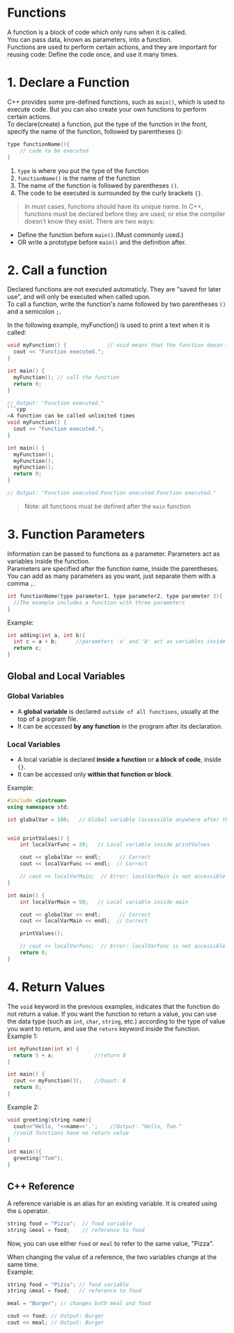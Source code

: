 # Functions
A function is a block of code which only runs when it is called.  
You can pass data, known as parameters, into a function.  
Functions are used to perform certain actions, and they are important for reusing code: Define the code once, and use it many times.  

# 1. Declare a Function
C++ provides some pre-defined functions, such as `main()`, which is used to execute code. But you can also create your own functions to perform certain actions.  
To declare(create) a function, put the type of the function in the front, specify the name of the function, followed by parentheses ():  
```cpp
type functionName(){
    // code to be executed
}
```
1. `type` is where you put the type of the function
2. `functionName()` is the name of the function  
3. The name of the function is followed by parentheses `()`.
4. The code to be executed is surrounded by the curly brackets `{}`.  

>In must cases, functions should have its unique name.
>In C++, functions must be declared before they are used, or else the compiler doesn’t know they exist.
There are two ways:
- Define the function before `main()`.(Must commonly used.)
- OR write a prototype before `main()` and the definition after.

# 2. Call a function
Declared functions are not executed automaticly. They are "saved for later use", and will only be executed when called upon.  
To call a function, write the function's name followed by two parentheses `()` and a semicolon `;`.

In the following example, myFunction() is used to print a text when it is called:
```cpp
void myFunction() {             // void means that the function doesn't have a return value. You will learn about this later
  cout << "Function executed.";
}

int main() {
  myFunction(); // call the function
  return 0;
}

// Output: "Function executed."
```cpp
>A function can be called unlimited times
void myFunction() {       
  cout << "Function executed.";
}

int main() {
  myFunction(); 
  myFunction(); 
  myFunction(); 
  return 0;
}

// Output: "Function executed.Function executed.Function executed."
```
>Note: all functions must be defined after the `main` function

# 3. Function Parameters
Information can be passed to functions as a parameter. Parameters act as variables inside the function.  
Parameters are specified after the function name, inside the parentheses. You can add as many parameters as you want, just separate them with a comma `,`.
```cpp
int functionName(type parameter1, type parameter2, type parameter 3){
  //The example includes a function with three parameters
}
```
Example:
```cpp
int adding(int a, int b){
  int c = a + b;      //parameters 'a' and 'b' act as variables inside function "adding"
  return c;
}
```
## Global and Local Variables 
### Global Variables
- A **global variable** is declared `outside of all functions`, usually at the top of a program file.
- It can be accessed **by any function** in the program after its declaration.
### Local Variables
- A local variable is declared **inside a function** or **a block of code**, inside `{}`.
- It can be accessed only **within that function or block**.  

Example:
```cpp
#include <iostream>
using namespace std;

int globalVar = 100;   // Global variable (accessible anywhere after this point)


void printValues() {
    int localVarFunc = 20;   // Local variable inside printValues

    cout << globalVar << endl;      // Correct
    cout << localVarFunc << endl;  // Correct

    // cout << localVarMain;  // Error: localVarMain is not accessible here
}

int main() {
    int localVarMain = 50;   // Local variable inside main

    cout << globalVar << endl;      // Correct
    cout << localVarMain << endl;  // Correct

    printValues();

    // cout << localVarFunc;  // Error: localVarFunc is not accessible in main
    return 0;
}
```
# 4. Return Values
The `void` keyword in the previous examples, indicates that the function do not return a value. If you want the function to return a value, you can use the data type (such as `int`, `char`, `string`, etc.) according to the type of value you want to return, and use the `return` keyword inside the function.  
Example 1:
```cpp
int myFunction(int x) {
  return 5 + x;             //return 8
}

int main() {
  cout << myFunction(3);    //Ouput: 8
  return 0;
}
```
Example 2:
```cpp
void greeting(string name){
  cout<<"Hello, "<<name<<'.';    //Output: "Hello, Tom."
  //void functions have no return value
}

int main(){
  greeting("Tom");
}
```
## C++ Reference
A reference variable is an alias for an existing variable. It is created using the `&` operator.  
```cpp
string food = "Pizza";  // food variable
string &meal = food;    // reference to food
```
Now, you can use either `food` or `meal` to refer to the same value, "Pizza".   

When changing the value of a reference, the two variables change at the same time.  
Example: 
```cpp
string food = "Pizza"; // food variable
string &meal = food;   // reference to food

meal = "Burger"; // changes both meal and food

cout << food; // Output: Burger
cout << meal; // Output: Burger
```